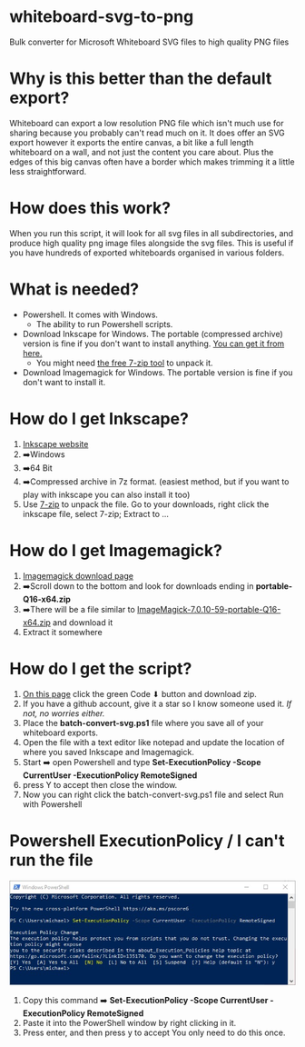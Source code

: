 # whiteboard-svg-to-png
 Bulk converter for Microsoft Whiteboard SVG files to high quality PNG files

# Why is this better than the default export?
 Whiteboard can export a low resolution PNG file which isn't much use for sharing because you probably can't read much on it. It does offer an SVG export however it exports the entire canvas, a bit like a full length whiteboard on a wall, and not just the content you care about. Plus the edges of this big canvas often have a border which makes trimming it a little less straightforward.

# How does this work?
 When you run this script, it will look for all svg files in all subdirectories, and produce high quality png image files alongside the svg files. This is useful if you have hundreds of exported whiteboards organised in various folders.

# What is needed?
- Powershell. It comes with Windows.
  - The ability to run Powershell scripts.
- Download Inkscape for Windows. The portable (compressed archive) version is fine if you don't want to install anything. [You can get it from here.](https://inkscape.org/release/inkscape-1.0.1/windows/64-bit/compressed-7z/dl/)
  - You might need [the free 7-zip tool](https://www.7-zip.org/) to unpack it. 
- Download Imagemagick for Windows. The portable version is fine if you don't want to install it.

# How do I get Inkscape?
 1. [Inkscape website](https://inkscape.org/release/)
 2. ➡️Windows
 3. ➡️64 Bit
 4. ➡️Compressed archive in 7z format. (easiest method, but if you want to play with inkscape you can also install it too)
 5. Use [7-zip](https://www.7-zip.org/download.html) to unpack the file. Go to your downloads, right click the inkscape file, select 7-zip; Extract to ...

# How do I get Imagemagick?
 1. [Imagemagick download page](https://imagemagick.org/script/download.php)
 2. ➡️Scroll down to the bottom and look for downloads ending in **portable-Q16-x64.zip**
 3. ➡️There will be a file similar to [ImageMagick-7.0.10-59-portable-Q16-x64.zip](https://download.imagemagick.org/ImageMagick/download/binaries/ImageMagick-7.0.10-59-portable-Q16-x64.zip) and download it
 4. Extract it somewhere

# How do I get the script?
 1. [On this page](https://github.com/MichaelWalsh/whiteboard-svg-to-png) click the green Code ⬇ button and download zip.
 2. If you have a github account, give it a star so I know someone used it. _If not, no worries either._
 3. Place the **batch-convert-svg.ps1** file where you save all of your whiteboard exports. 
 4. Open the file with a text editor like notepad and update the location of where you saved Inkscape and Imagemagick.
 5. Start ➡️ open Powershell and type **Set-ExecutionPolicy -Scope CurrentUser -ExecutionPolicy RemoteSigned**
 6. press Y to accept then close the window.
 7. Now you can right click the batch-convert-svg.ps1 file and select Run with Powershell


# Powershell ExecutionPolicy / I can't run the file
![Set execution policy](execution-policy.jpg)
1. Copy this command ➡️ **Set-ExecutionPolicy -Scope CurrentUser -ExecutionPolicy RemoteSigned**
2. Paste it into the PowerShell window by right clicking in it.
3. Press enter, and then press y to accept
You only need to do this once. 